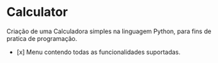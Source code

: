 # Calculator
Criação de uma Calculadora simples na linguagem Python, para fins de pratica de programação.
- \[x] Menu contendo todas as funcionalidades suportadas.
